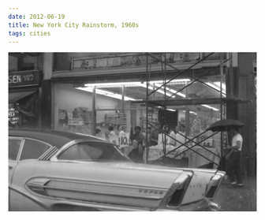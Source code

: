 ```yaml
---
date: 2012-06-19
title: New York City Rainstorm, 1960s
tags: cities
---
```


![nycrain](https://raw.githubusercontent.com/muneer78/muneer78.github.io/master/images/nyc.jpg)




